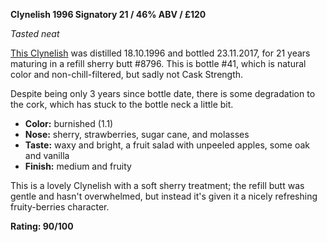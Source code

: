 **Clynelish 1996 Signatory 21 / 46% ABV / £120**

*Tasted neat*

[This Clynelish](https://www.whiskybase.com/whiskies/whisky/105099/clynelish-1996-sv) was distilled 18.10.1996 and bottled 23.11.2017, for 21 years maturing in a refill sherry butt #8796.  This is bottle #41, which is natural color and non-chill-filtered, but sadly not Cask Strength.

Despite being only 3 years since bottle date, there is some degradation to the cork, which has stuck to the bottle neck a little bit.

* **Color:** burnished (1.1)
* **Nose:** sherry, strawberries, sugar cane, and molasses 
* **Taste:** waxy and bright, a fruit salad with unpeeled apples, some oak and vanilla 
* **Finish:** medium and fruity

This is a lovely Clynelish with a soft sherry treatment; the refill butt was gentle and hasn't overwhelmed, but instead it's given it a nicely refreshing fruity-berries character.  

**Rating: 90/100**